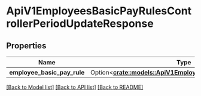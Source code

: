 # ApiV1EmployeesBasicPayRulesControllerPeriodUpdateResponse

## Properties

Name | Type | Description | Notes
------------ | ------------- | ------------- | -------------
**employee_basic_pay_rule** | Option<[**crate::models::ApiV1EmployeesBasicPayRuleSerializer**](ApiV1EmployeesBasicPayRuleSerializer.md)> |  | [optional]

[[Back to Model list]](../README.md#documentation-for-models) [[Back to API list]](../README.md#documentation-for-api-endpoints) [[Back to README]](../README.md)


